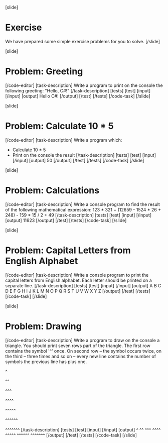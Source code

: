 [slide]
# Exercise

We have prepared some simple exercise problems for you to solve.
[/slide]

[slide]
# Problem: Greeting

[/code-editor]
[task-description]
Write a program to print on the console the following greeting:
"Hello, C#!"
[/task-description]
[tests]
[test]
[input]
[/input]
[output]
Hello C#!
[/output]
[/test]
[/tests]
[/code-task]
[/slide]

[slide]
# Problem: Calculate 10 * 5

[/code-editor]
[task-description]
Write a program which:
* Calculate 10 * 5
* Print on the console the result
[/task-description]
[tests]
[test]
[input]
[/input]
[output]
50
[/output]
[/test]
[/tests]
[/code-task]
[/slide]


[slide]
# Problem: Calculations

[/code-editor]
[task-description]
Write a console program to find the result of the following mathematical expression:
123 * 321 + (12659 - 1524 * 26 + 248) - 159 * 15 / 2 + 49
[/task-description]
[tests]
[test]
[input]
[/input]
[output]
11623
[/output]
[/test]
[/tests]
[/code-task]
[/slide]


[slide]
# Problem: Capital Letters from English Alphabet

[/code-editor]
[task-description]
Write a console program to print the capital letters from English alphabet. Each letter should be printed on a separate line.
[/task-description]
[tests]
[test]
[input]
[/input]
[output]
A
B
C
D
E
F
G
H
I
J
K
L
M
N
O
P
Q
R
S
T
U
V
W
X
Y
Z
[/output]
[/test]
[/tests]
[/code-task]
[/slide]



[slide]
# Problem: Drawing

[/code-editor]
[task-description]
Write a program to draw on the console a triangle. You should print seven rows part of the triangle. The first row contains the symbol '^' once. On second row – the symbol occurs twice, on the third – three times and so on – every new line contains the number of symbols the previous line has plus one.

\^

\^\^

\^\^\^

\^\^\^\^

\^\^\^\^\^

\^\^\^\^\^\^

\^\^\^\^\^\^\^
[/task-description]
[tests]
[test]
[input]
[/input]
[output]
\^
\^\^
\^\^\^
\^\^\^\^
\^\^\^\^\^
\^\^\^\^\^\^
\^\^\^\^\^\^\^
[/output]
[/test]
[/tests]
[/code-task]
[/slide]